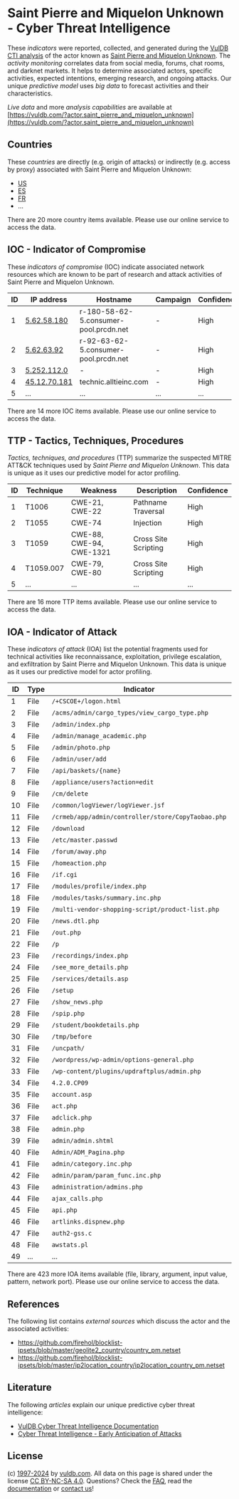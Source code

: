 # Saint Pierre and Miquelon Unknown - Cyber Threat Intelligence

These _indicators_ were reported, collected, and generated during the [VulDB CTI analysis](https://vuldb.com/?kb.cti) of the actor known as [Saint Pierre and Miquelon Unknown](https://vuldb.com/?actor.saint_pierre_and_miquelon_unknown). The _activity monitoring_ correlates data from social media, forums, chat rooms, and darknet markets. It helps to determine associated actors, specific activities, expected intentions, emerging research, and ongoing attacks. Our unique _predictive model_ uses _big data_ to forecast activities and their characteristics.

_Live data_ and more _analysis capabilities_ are available at [https://vuldb.com/?actor.saint_pierre_and_miquelon_unknown](https://vuldb.com/?actor.saint_pierre_and_miquelon_unknown)

## Countries

These _countries_ are directly (e.g. origin of attacks) or indirectly (e.g. access by proxy) associated with Saint Pierre and Miquelon Unknown:

* [US](https://vuldb.com/?country.us)
* [ES](https://vuldb.com/?country.es)
* [FR](https://vuldb.com/?country.fr)
* ...

There are 20 more country items available. Please use our online service to access the data.

## IOC - Indicator of Compromise

These _indicators of compromise_ (IOC) indicate associated network resources which are known to be part of research and attack activities of Saint Pierre and Miquelon Unknown.

ID | IP address | Hostname | Campaign | Confidence
-- | ---------- | -------- | -------- | ----------
1 | [5.62.58.180](https://vuldb.com/?ip.5.62.58.180) | r-180-58-62-5.consumer-pool.prcdn.net | - | High
2 | [5.62.63.92](https://vuldb.com/?ip.5.62.63.92) | r-92-63-62-5.consumer-pool.prcdn.net | - | High
3 | [5.252.112.0](https://vuldb.com/?ip.5.252.112.0) | - | - | High
4 | [45.12.70.181](https://vuldb.com/?ip.45.12.70.181) | technic.alltieinc.com | - | High
5 | ... | ... | ... | ...

There are 14 more IOC items available. Please use our online service to access the data.

## TTP - Tactics, Techniques, Procedures

_Tactics, techniques, and procedures_ (TTP) summarize the suspected MITRE ATT&CK techniques used by _Saint Pierre and Miquelon Unknown_. This data is unique as it uses our predictive model for actor profiling.

ID | Technique | Weakness | Description | Confidence
-- | --------- | -------- | ----------- | ----------
1 | T1006 | CWE-21, CWE-22 | Pathname Traversal | High
2 | T1055 | CWE-74 | Injection | High
3 | T1059 | CWE-88, CWE-94, CWE-1321 | Cross Site Scripting | High
4 | T1059.007 | CWE-79, CWE-80 | Cross Site Scripting | High
5 | ... | ... | ... | ...

There are 16 more TTP items available. Please use our online service to access the data.

## IOA - Indicator of Attack

These _indicators of attack_ (IOA) list the potential fragments used for technical activities like reconnaissance, exploitation, privilege escalation, and exfiltration by Saint Pierre and Miquelon Unknown. This data is unique as it uses our predictive model for actor profiling.

ID | Type | Indicator | Confidence
-- | ---- | --------- | ----------
1 | File | `/+CSCOE+/logon.html` | High
2 | File | `/acms/admin/cargo_types/view_cargo_type.php` | High
3 | File | `/admin/index.php` | High
4 | File | `/admin/manage_academic.php` | High
5 | File | `/admin/photo.php` | High
6 | File | `/admin/user/add` | High
7 | File | `/api/baskets/{name}` | High
8 | File | `/appliance/users?action=edit` | High
9 | File | `/cm/delete` | Medium
10 | File | `/common/logViewer/logViewer.jsf` | High
11 | File | `/crmeb/app/admin/controller/store/CopyTaobao.php` | High
12 | File | `/download` | Medium
13 | File | `/etc/master.passwd` | High
14 | File | `/forum/away.php` | High
15 | File | `/homeaction.php` | High
16 | File | `/if.cgi` | Low
17 | File | `/modules/profile/index.php` | High
18 | File | `/modules/tasks/summary.inc.php` | High
19 | File | `/multi-vendor-shopping-script/product-list.php` | High
20 | File | `/news.dtl.php` | High
21 | File | `/out.php` | Medium
22 | File | `/p` | Low
23 | File | `/recordings/index.php` | High
24 | File | `/see_more_details.php` | High
25 | File | `/services/details.asp` | High
26 | File | `/setup` | Low
27 | File | `/show_news.php` | High
28 | File | `/spip.php` | Medium
29 | File | `/student/bookdetails.php` | High
30 | File | `/tmp/before` | Medium
31 | File | `/uncpath/` | Medium
32 | File | `/wordpress/wp-admin/options-general.php` | High
33 | File | `/wp-content/plugins/updraftplus/admin.php` | High
34 | File | `4.2.0.CP09` | Medium
35 | File | `account.asp` | Medium
36 | File | `act.php` | Low
37 | File | `adclick.php` | Medium
38 | File | `admin.php` | Medium
39 | File | `admin/admin.shtml` | High
40 | File | `Admin/ADM_Pagina.php` | High
41 | File | `admin/category.inc.php` | High
42 | File | `admin/param/param_func.inc.php` | High
43 | File | `administration/admins.php` | High
44 | File | `ajax_calls.php` | High
45 | File | `api.php` | Low
46 | File | `artlinks.dispnew.php` | High
47 | File | `auth2-gss.c` | Medium
48 | File | `awstats.pl` | Medium
49 | ... | ... | ...

There are 423 more IOA items available (file, library, argument, input value, pattern, network port). Please use our online service to access the data.

## References

The following list contains _external sources_ which discuss the actor and the associated activities:

* https://github.com/firehol/blocklist-ipsets/blob/master/geolite2_country/country_pm.netset
* https://github.com/firehol/blocklist-ipsets/blob/master/ip2location_country/ip2location_country_pm.netset

## Literature

The following _articles_ explain our unique predictive cyber threat intelligence:

* [VulDB Cyber Threat Intelligence Documentation](https://vuldb.com/?kb.cti)
* [Cyber Threat Intelligence - Early Anticipation of Attacks](https://www.scip.ch/en/?labs.20201022)

## License

(c) [1997-2024](https://vuldb.com/?kb.changelog) by [vuldb.com](https://vuldb.com/?kb.about). All data on this page is shared under the license [CC BY-NC-SA 4.0](https://creativecommons.org/licenses/by-nc-sa/4.0/). Questions? Check the [FAQ](https://vuldb.com/?kb.faq), read the [documentation](https://vuldb.com/?kb) or [contact us](https://vuldb.com/?contact)!
